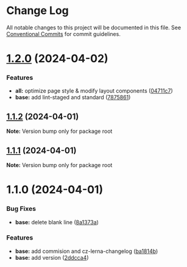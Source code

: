 # Change Log

All notable changes to this project will be documented in this file.
See [Conventional Commits](https://conventionalcommits.org) for commit guidelines.

# [1.2.0](https://github.com/cuixiaohuan/lerna-first/compare/v1.1.2...v1.2.0) (2024-04-02)


### Features

* **all:** optimize page style & modify layout components ([04711c7](https://github.com/cuixiaohuan/lerna-first/commit/04711c7de2b2d0e015d41b2ed3795f11af0f20f8))
* **base:** add lint-staged and standard ([7875861](https://github.com/cuixiaohuan/lerna-first/commit/7875861287ee806da138f081258d137dc9a5ff82))





## [1.1.2](https://github.com/cuixiaohuan/lerna-first/compare/v1.1.1...v1.1.2) (2024-04-01)

**Note:** Version bump only for package root





## [1.1.1](https://github.com/cuixiaohuan/lerna-first/compare/v1.1.0...v1.1.1) (2024-04-01)

**Note:** Version bump only for package root





# 1.1.0 (2024-04-01)


### Bug Fixes

* **base:** delete blank line ([8a1373a](https://github.com/cuixiaohuan/lerna-first/commit/8a1373a4204d39444e410e4eeaf7da71ef6abe51))


### Features

* **base:** add commision and cz-lerna-changelog ([ba1814b](https://github.com/cuixiaohuan/lerna-first/commit/ba1814bbc49ed7f766de7984cc1b838f140bf281))
* **base:** add version ([2ddcca4](https://github.com/cuixiaohuan/lerna-first/commit/2ddcca4166a4b67e698f31374d4ce001cff3d423))
